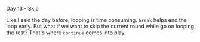 Day 13 - Skip

Like I said the day before, looping is time consuming. `break` helps end the loop early. But what if we want to skip the current round while go on looping the rest? That's where `continue` comes into play.
